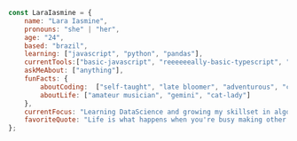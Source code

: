 
```js
const LaraIasmine = {
    name: "Lara Iasmine",
    pronouns: "she" | "her",
    age: "24",
    based: "brazil",
    learning: ["javascript", "python", "pandas"],
    currentTools:["basic-javascript", "reeeeeeally-basic-typescript", "CSS", "HTML"],
    askMeAbout: ["anything"],
    funFacts: {
        aboutCoding:  ["self-taught", "late bloomer", "adventurous", "curious"],
        aboutLife: ["amateur musician", "gemini", "cat-lady"]
    },
    currentFocus: "Learning DataScience and growing my skillset in algorithm writing",
    favoriteQuote: "Life is what happens when you're busy making other plans. -John Lennon"
};
``` 

<!--
**LaraIasmine/LaraIasmine** is a ✨ _special_ ✨ repository because its `README.md` (this file) appears on your GitHub profile.

Here are some ideas to get you started:

- 🔭 I’m currently working on ...
- 🌱 I’m currently learning ...
- 👯 I’m looking to collaborate on ...
- 🤔 I’m looking for help with ...
- 💬 Ask me about ...
- 📫 How to reach me: ...
- 😄 Pronouns: ...
- ⚡ Fun fact: ...
-->
